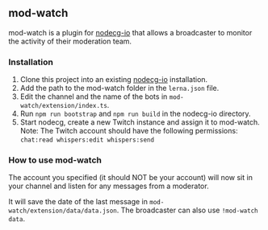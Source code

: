 ## mod-watch

mod-watch is a plugin for [nodecg-io](https://nodecg.io) that allows a broadcaster to monitor the activity of their moderation team.

### Installation

1. Clone this project into an existing [nodecg-io](https://nodecg.io) installation.
2. Add the path to the mod-watch folder in the ``lerna.json`` file.
3. Edit the channel and the name of the bots in ``mod-watch/extension/index.ts``.
4. Run ``npm run bootstrap`` and ``npm run build`` in the nodecg-io directory.
5. Start nodecg, create a new Twitch instance and assign it to mod-watch.
Note: The Twitch account should have the following permissions: ``chat:read whispers:edit whispers:send``

### How to use mod-watch

The account you specified (it should NOT be your account) will now sit in your channel and listen for any messages from a moderator.

It will save the date of the last message in ``mod-watch/extension/data/data.json``.
The broadcaster can also use ``!mod-watch data``.
